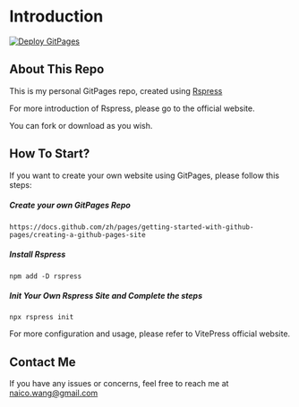 # Introduction

[![Deploy GitPages](https://github.com/naico-wang/naico-wang.github.io/actions/workflows/deploy.yml/badge.svg?branch=main)](https://github.com/naico-wang/naico-wang.github.io/actions/workflows/deploy.yml)

## About This Repo

This is my personal GitPages repo, created using [Rspress](https://rspress.dev/index)

For more introduction of Rspress, please go to the official website.

You can fork or download as you wish.

## How To Start?

If you want to create your own website using GitPages, please follow this steps:

##### Create your own GitPages Repo 

```shell
https://docs.github.com/zh/pages/getting-started-with-github-pages/creating-a-github-pages-site
```

##### Install Rspress

```shell
npm add -D rspress
```

##### Init Your Own Rspress Site and Complete the steps

```shell
npx rspress init
```

For more configuration and usage, please refer to VitePress official website.

## Contact Me

If you have any issues or concerns, feel free to reach me at [naico.wang@gmail.com](mailto:naico.wang@gmail.com)
